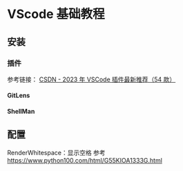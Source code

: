 # VScode 基础教程


## 安装


### 插件

参考链接：
[CSDN - 2023 年 VSCode 插件最新推荐（54 款）](https://blog.csdn.net/qw_6918966011/article/details/131867706)

#### GitLens


#### ShellMan


## 配置

RenderWhitespace：显示空格
参考 https://www.python100.com/html/G55KIOA1333G.html